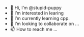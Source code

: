 - 👋 Hi, I’m @stupid-puppy
- 👀 I’m interested in learing
- 🌱 I’m currently learning cpp.
- 💞️ I’m looking to collaborate on ...
- 📫 How to reach me ...

<!---
stupid-puppy/stupid-puppy is a ✨ special ✨ repository because its `README.md` (this file) appears on your GitHub profile.
You can click the Preview link to take a look at your changes.
--->
